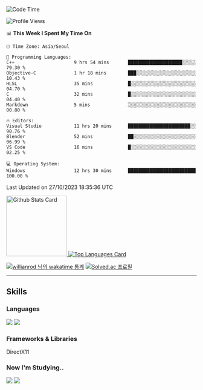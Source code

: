 <!--START_SECTION:waka-->
![Code Time](http://img.shields.io/badge/Code%20Time-662%20hrs%2029%20mins-blue)

![Profile Views](http://img.shields.io/badge/Profile%20Views-19-blue)

📊 **This Week I Spent My Time On** 

```text
🕑︎ Time Zone: Asia/Seoul

💬 Programming Languages: 
C++                      9 hrs 54 mins       ████████████████████░░░░░   79.30 % 
Objective-C              1 hr 18 mins        ███░░░░░░░░░░░░░░░░░░░░░░   10.43 % 
HLSL                     35 mins             █░░░░░░░░░░░░░░░░░░░░░░░░   04.70 % 
C                        32 mins             █░░░░░░░░░░░░░░░░░░░░░░░░   04.40 % 
Markdown                 5 mins              ░░░░░░░░░░░░░░░░░░░░░░░░░   00.80 % 

🔥 Editors: 
Visual Studio            11 hrs 20 mins      ███████████████████████░░   90.76 % 
Blender                  52 mins             ██░░░░░░░░░░░░░░░░░░░░░░░   06.99 % 
VS Code                  16 mins             █░░░░░░░░░░░░░░░░░░░░░░░░   02.25 % 

💻 Operating System: 
Windows                  12 hrs 30 mins      █████████████████████████   100.00 % 
```


 Last Updated on 27/10/2023 18:35:36 UTC
<!--END_SECTION:waka-->


<!-- [![Anurag's github stats](https://github-readme-stats.vercel.app/api?username=heosumin518)](https://github.com/anuraghazra/github-readme-stats) -->

<!-- markdownlint-disable MD033 -->
<a href="https://github.com/anuraghazra/github-readme-stats#github-stats-card">
  <img
    src="https://github-readme-stats.vercel.app/api?username=heosumin518&hide_title=true&show_icons=true&include_all_commits=true&count_private=true&hide_border=true&theme=onedark&title_color=5f4b8b&text_color=f0eee9&icon_color=00abc0"
    alt="Github Stats Card"
    height="160"
  />
</a>
<a href="https://github.com/anuraghazra/github-readme-stats#top-languages-card">
  <img
    src="https://github-readme-stats.vercel.app/api/top-langs?username=heosumin518&hide=css,tex&hide_title=true&layout=compact&langs_count=8&hide_border=true&theme=onedark&title_color=5f4b8b&text_color=f0eee9&icon_color=00abc0"
    alt="Top Languages Card"
  />
</a>

[![willianrod 님의 wakatime 통계](https://github-readme-stats.vercel.app/api/wakatime?username=heosumin518&layout=compact&count_private=true)](https://wakatime.com/@heosumin518) [![Solved.ac
프로필](http://mazassumnida.wtf/api/v2/generate_badge?boj=heosumin)](https://solved.ac/heosumin)


---

## Skills

### Languages

<img src="https://img.shields.io/badge/C-A8B9CC?style=flat-square&logo=C&logoColor=white"/> <img src="https://img.shields.io/badge/C++-00599C?style=flat-square&logo=C%2B%2B&logoColor=white"/>

### Frameworks & Libraries

DirectX11

### Now I'm Studying..

<img src="https://img.shields.io/badge/CSharp-239120?style=flat-square&logo=CSharp&logoColor=white"/> <img src="https://img.shields.io/badge/OpenGL-5586A4?style=flat-square&logo=OpenGL&logoColor=white"/>

